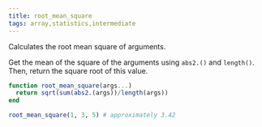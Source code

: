 ```yaml
---
title: root_mean_square
tags: array,statistics,intermediate
---
```


Calculates the root mean square of arguments.

Get the mean of the square of the arguments using `abs2.()` and `length()`. Then, return the square root of this value.

```jl
function root_mean_square(args...)
  return sqrt(sum(abs2.(args))/length(args))
end
```

```jl
root_mean_square(1, 3, 5) # approximately 3.42
```